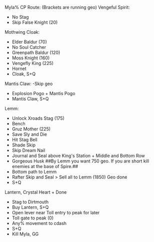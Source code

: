 Myla% CP Route: (Brackets are running geo)
Vengeful Spirit:
- No Stag
- Skip False Knight (20)

Mothwing Cloak:
- Elder Baldur (70)
- No Soul Catcher
- Greenpath Baldur (120)
- Moss Knight (160)
- Vengefly King (225)
- Hornet 
- Cloak, S+Q

Mantis Claw:
-Skip geo
- Explosion Pogo + Mantis Pogo
- Mantis Claw, S+Q

Lemm:
- Unlock Xroads Stag (175)
- Bench
- Gruz Mother (225)
- Save Sly and Die
- Hit Stag Bell
- Shade Skip
- Skip Dream Nail
- Journal and Seal above King's Station + Middle and Bottom Row 
- Gorgeous Husk ##By Lemm you want 750 geo. If you are short kill enemies at the base of Spire.##
- Bottom path to Lemm
- Rafter Skip and Seal > Sell all to Lemm (1850) Geo done
- S+Q

Lantern, Crystal Heart + Done
- Stag to Dirtmouth
- Buy Lantern, S+Q
- Open lever near Toll entry to peak for later
- Toll gate to peak (0)
- Any% movement to cdash
- S+Q
- Kill Myla, GG